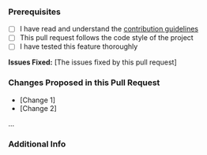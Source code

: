 ### Prerequisites
* [ ] I have read and understand the [contribution guidelines](https://github.com/rolandoislas/PeripheralsPlusOne/blob/master/.github/CONTRIBUTING.md)
* [ ] This pull request follows the code style of the project
* [ ] I have tested this feature thoroughly

**Issues Fixed:** [The issues fixed by this pull request]

### Changes Proposed in this Pull Request
* [Change 1]
* [Change 2]

...

### Additional Info
